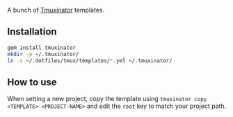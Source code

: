 A bunch of [Tmuxinator](https://github.com/tmuxinator/tmuxinator) templates.

## Installation

```bash
gem install tmuxinator
mkdir -p ~/.tmuxinator/
ln -s ~/.dotfiles/tmux/templates/*.yml ~/.tmuxinator/
```

## How to use

When setting a new project, copy the template using `tmuxinator copy <TEMPLATE> <PROJECT-NAME>`
and edit the `root` key to match your project path.
